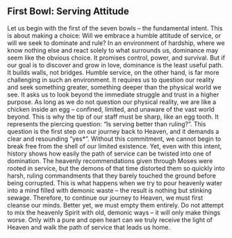 ## First Bowl: Serving Attitude

 Let us begin with the first of the seven bowls – the fundamental intent. This is about making a choice: Will we embrace a humble attitude of service, or will we seek to dominate and rule? In an environment of hardship, where we know nothing else and react solely to what surrounds us, dominance may seem like the obvious choice. It promises control, power, and survival. But if our goal is to discover and grow in love, dominance is the least useful path. It builds walls, not bridges. Humble service, on the other hand, is far more challenging in such an environment. It requires us to question our reality and seek something greater, something deeper than the physical world we see. It asks us to look beyond the immediate struggle and trust in a higher purpose. As long as we do not question our physical reality, we are like a chicken inside an egg – confined, limited, and unaware of the vast world beyond. This is why the tip of our staff must be sharp, like an egg tooth. It represents the piercing question: “Is serving better than ruling?”. This question is the first step on our journey back to Heaven, and it demands a clear and resounding “yes*”. Without this commitment, we cannot begin to break free from the shell of our limited existence. Yet, even with this intent, history shows how easily the path of service can be twisted into one of domination. The heavenly recommendations given through Moses were rooted in service, but the demons of that time distorted them so quickly into harsh, ruling commandments that they barely touched the ground before being corrupted. This is what happens when we try to pour heavenly water into a mind filled with demonic waste – the result is nothing but stinking sewage. Therefore, to continue our journey to Heaven, we must first cleanse our minds. Better yet, we must empty them entirely. Do not attempt to mix the heavenly Spirit with old, demonic ways – it will only make things worse. Only with a pure and open heart can we truly receive the light of Heaven and walk the path of service that leads us home. 